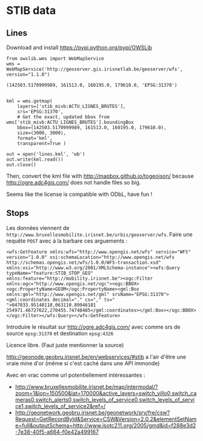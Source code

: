 # STIB data

## Lines


Download and install https://pypi.python.org/pypi/OWSLib

```
from owslib.wms import WebMapService
wms = WebMapService('http://geoserver.gis.irisnetlab.be/geoserver/wfs', version="1.1.0")

(142503.5170999989, 161513.0, 160195.0, 179610.0, 'EPSG:31370')


kml = wms.getmap(
    layers=['stib_mivb:ACTU_LIGNES_BRUTES'],
    srs='EPSG:31370',
    # Get the exact, updated bbox from wms['stib_mivb:ACTU_LIGNES_BRUTES'].boundingBox
    bbox=(142503.5170999989, 161513.0, 160195.0, 179610.0),
    size=(3000, 3000),
    format='kml',
    transparent=True )

out = open('lines.kml', 'wb')
out.write(kml.read())
out.close()
```

Then, convert the kml file with http://mapbox.github.io/togeojson/ because http://ogre.adc4gis.com/ does not handle files so big.

Seems like the license is compatible with ODbL, have fun !

## Stops

Les données viennent de `http://www.bruxellesmobilite.irisnet.be/urbis/geoserver/wfs`. Faire une requête `POST` avec à la barbare ces arguements :

```
<wfs:GetFeature xmlns:wfs="http://www.opengis.net/wfs" service="WFS" version="1.0.0" xsi:schemaLocation="http://www.opengis.net/wfs http://schemas.opengis.net/wfs/1.0.0/WFS-transaction.xsd" xmlns:xsi="http://www.w3.org/2001/XMLSchema-instance"><wfs:Query typeName="feature:STIB_STOP_GEO" xmlns:feature="http://mobility.irisnet.be"><ogc:Filter xmlns:ogc="http://www.opengis.net/ogc"><ogc:BBOX><ogc:PropertyName>GEOM</ogc:PropertyName><gml:Box xmlns:gml="http://www.opengis.net/gml" srsName="EPSG:31370"><gml:coordinates decimal="." cs="," ts=" ">047033.95140118,063110.89946181 254971.46727622,270455.74748485</gml:coordinates></gml:Box></ogc:BBOX></ogc:Filter></wfs:Query></wfs:GetFeature>
```

Introduire le résultat sur http://ogre.adc4gis.com/ avec comme srs de source `epsg:31370` et destination `epsg:4326`

Licence libre. (Faut juste mentionner la source)

http://geonode.geobru.irisnet.be/en/webservices/#stib a l'air d'être une vraie mine d'or (même si c'est caché dans une API immonde)

Avec en vrac comme url potentiellement intéressantes :
* http://www.bruxellesmobilite.irisnet.be/map/intermodal/?zoom=1&lon=150500&lat=170000&active_layers=switch_villo0,switch_cameras0,switch_alerts0,switch_levels_of_service0,switch_levels_of_service1,switch_levels_of_service2&ref=/
* http://geonetwork.geobru.irisnet.be/geonetwork/srv/fre/csw?Request=GetRecordById&Service=CSW&Version=2.0.2&elementSetName=full&outputSchema=http://www.isotc211.org/2005/gmd&id=f288e3d2-7e38-40f5-a664-f0e42a499167
 